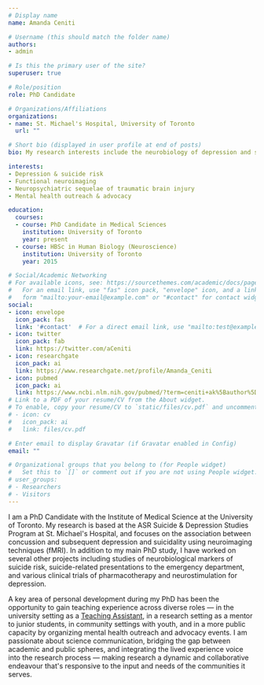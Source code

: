 ```yaml
---
# Display name
name: Amanda Ceniti

# Username (this should match the folder name)
authors:
- admin

# Is this the primary user of the site?
superuser: true

# Role/position
role: PhD Candidate

# Organizations/Affiliations
organizations:
- name: St. Michael's Hospital, University of Toronto
  url: ""

# Short bio (displayed in user profile at end of posts)
bio: My research interests include the neurobiology of depression and suicide, and the psychiatric sequelae of traumatic brain injury. I am also passionate about science communication and mental health advocacy.

interests:
- Depression & suicide risk
- Functional neuroimaging
- Neuropsychiatric sequelae of traumatic brain injury
- Mental health outreach & advocacy

education:
  courses:
  - course: PhD Candidate in Medical Sciences
    institution: University of Toronto
    year: present
  - course: HBSc in Human Biology (Neuroscience)
    institution: University of Toronto
    year: 2015

# Social/Academic Networking
# For available icons, see: https://sourcethemes.com/academic/docs/page-builder/#icons
#   For an email link, use "fas" icon pack, "envelope" icon, and a link in the
#   form "mailto:your-email@example.com" or "#contact" for contact widget.
social:
- icon: envelope
  icon_pack: fas
  link: '#contact'  # For a direct email link, use "mailto:test@example.org".
- icon: twitter
  icon_pack: fab
  link: https://twitter.com/aCeniti
- icon: researchgate
  icon_pack: ai
  link: https://www.researchgate.net/profile/Amanda_Ceniti
- icon: pubmed
  icon_pack: ai
  link: https://www.ncbi.nlm.nih.gov/pubmed/?term=ceniti+ak%5Bauthor%5D
# Link to a PDF of your resume/CV from the About widget.
# To enable, copy your resume/CV to `static/files/cv.pdf` and uncomment the lines below.
# - icon: cv
#   icon_pack: ai
#   link: files/cv.pdf

# Enter email to display Gravatar (if Gravatar enabled in Config)
email: ""

# Organizational groups that you belong to (for People widget)
#   Set this to `[]` or comment out if you are not using People widget.
# user_groups:
# - Researchers
# - Visitors
---
```


I am a PhD Candidate with the Institute of Medical Science at the University of Toronto. My research is based at the ASR Suicide & Depression Studies Program at St. Michael's Hospital, and focuses on the association between concussion and subsequent depression and suicidality using neuroimaging techniques (fMRI). In addition to my main PhD study, I have worked on several other projects including studies of neurobiological markers of suicide risk, suicide-related presentations to the emergency department, and various clinical trials of pharmacotherapy and neurostimulation for depression.

A key area of personal development during my PhD has been the opportunity to gain teaching experience across diverse roles &mdash; in the university setting as a <a href="#teaching">Teaching Assistant</a>, in a research setting as a mentor to junior students, in community settings with youth, and in a more public capacity by organizing mental health outreach and advocacy events. I am passionate about science communication, bridging the gap between academic and public spheres, and integrating the lived experience voice into the research process &mdash; making research a dynamic and collaborative endeavour that's responsive to the input and needs of the communities it serves.

